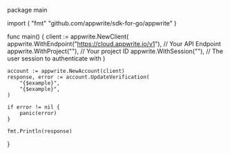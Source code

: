 package main

import (
    "fmt"
	"github.com/appwrite/sdk-for-go/appwrite"
)

func main() {
	client := appwrite.NewClient(
        appwrite.WithEndpoint("https://cloud.appwrite.io/v1"), // Your API Endpoint
        appwrite.WithProject(""), // Your project ID
        appwrite.WithSession(""), // The user session to authenticate with
    )

    account := appwrite.NewAccount(client)
    response, error := account.UpdateVerification(
        "{$example}",
        "{$example}",
    )

    if error != nil {
        panic(error)
    }

    fmt.Println(response)
}

